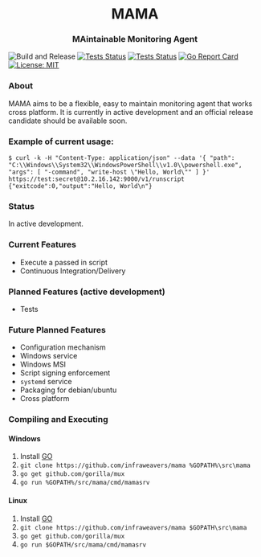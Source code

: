 <h1 align="center">MAMA</h1>
<h3 align="center">MAintainable Monitoring Agent</h3>

![Build and Release](https://github.com/infraweavers/mama/workflows/Build%20and%20Release/badge.svg)
[![Tests Status](https://github.com/infraweavers/mama/workflows/Test-Ubuntu/badge.svg)](https://github.com/infraweavers/mama/actions?query=workflow:Test-Ubuntu)
[![Tests Status](https://github.com/infraweavers/mama/workflows/Test-Windows/badge.svg)](https://github.com/infraweavers/mama/actions?query=workflow:Test-Windows)
[![Go Report Card](https://goreportcard.com/badge/github.com/infraweavers/mama)](https://goreportcard.com/report/github.com/infraweavers/mama)
[![License: MIT](https://img.shields.io/github/license/infraweavers/mama)](https://mit-license.org/)

### About

MAMA aims to be a flexible, easy to maintain monitoring agent that works cross platform. It is currently in active development and an official release candidate should be available soon.

### Example of current usage:

```
$ curl -k -H "Content-Type: application/json" --data '{ "path": "C:\\Windows\\System32\\WindowsPowerShell\\v1.0\\powershell.exe", "args": [ "-command", "write-host \"Hello, World\"" ] }' https://test:secret@10.2.16.142:9000/v1/runscript
{"exitcode":0,"output":"Hello, World\n"}

```

### Status

In active development.

### Current Features

* Execute a passed in script
* Continuous Integration/Delivery

### Planned Features (active development)

* Tests

### Future Planned Features

* Configuration mechanism
* Windows service
* Windows MSI
* Script signing enforcement
* `systemd` service
* Packaging for debian/ubuntu
* Cross platform

### Compiling and Executing

#### Windows

1. Install [GO](https://golang.org/doc/install)
2. `git clone https://github.com/infraweavers/mama %GOPATH%\src\mama`
3. `go get github.com/gorilla/mux`
4. `go run %GOPATH%/src/mama/cmd/mamasrv` 

#### Linux

1. Install [GO](https://golang.org/doc/install)
2. `git clone https://github.com/infraweavers/mama $GOPATH\src\mama`
3. `go get github.com/gorilla/mux`
4. `go run $GOPATH/src/mama/cmd/mamasrv` 
